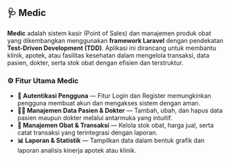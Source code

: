 <h2 class="mt-4 text-2xl font-bold">🩺 Medic</h2>
<p class="mt-2">
  <strong>Medic</strong> adalah sistem kasir (Point of Sales) dan manajemen produk obat yang dikembangkan menggunakan 
  <strong>framework Laravel</strong> dengan pendekatan <strong>Test-Driven Development (TDD)</strong>.
  Aplikasi ini dirancang untuk membantu klinik, apotek, atau fasilitas kesehatan dalam mengelola transaksi, data pasien, dokter, serta stok obat dengan efisien dan terstruktur.
</p>

<h3 class="mt-4 text-xl font-semibold">⚙️ Fitur Utama Medic</h3>

<ul class="list-disc pl-5 mt-2 space-y-2">
  <li><strong>🔐 Autentikasi Pengguna</strong> — Fitur Login dan Register memungkinkan pengguna membuat akun dan mengakses sistem dengan aman.</li>
  <li><strong>👩‍⚕️ Manajemen Data Pasien & Dokter</strong> — Tambah, ubah, dan hapus data pasien maupun dokter melalui antarmuka yang intuitif.</li>
  <li><strong>💊 Manajemen Obat & Transaksi</strong> — Kelola stok obat, harga jual, serta catat transaksi yang terintegrasi dengan laporan.</li>
  <li><strong>📊 Laporan & Statistik</strong> — Tampilkan data dalam bentuk grafik dan laporan analisis kinerja apotek atau klinik.</li>
</ul>
</div>
